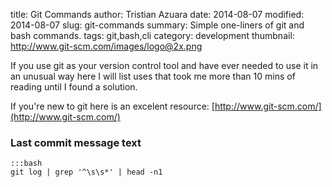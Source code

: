 title: Git Commands
author: Tristian Azuara
date: 2014-08-07
modified: 2014-08-07
slug: git-commands
summary: Simple one-liners of git and bash commands.
tags: git,bash,cli
category: development
thumbnail: http://www.git-scm.com/images/logo@2x.png

If you use git as your version control tool and have ever needed to use it in
an unusual way here I will list uses that took me more than 10 mins of reading
until I found a solution.

If you're new to git here is an excelent resource: [http://www.git-scm.com/](http://www.git-scm.com/)

### Last commit message text

    :::bash
    git log | grep '^\s\s*' | head -n1
